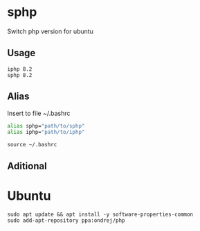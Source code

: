 # sphp
Switch php version for ubuntu

## Usage

```terminal
iphp 8.2
sphp 8.2
```

## Alias

Insert to file ~/.bashrc

```bash
alias sphp="path/to/sphp"
alias iphp="path/to/iphp"
```

```terminal
source ~/.bashrc
```

## Aditional

# Ubuntu

```terminal
sudo apt update && apt install -y software-properties-common
sudo add-apt-repository ppa:ondrej/php
```
